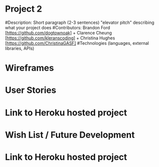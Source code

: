 # Project 2

#Description: Short paragraph (2-3 sentences) "elevator pitch" describing what your project does
#Contributors: 
Brandon Ford [https://github.com/dogtownoak] + Clarence Cheung [https://github.com/kleranscoding] + Christina Hughes [https://github.com/ChristinaGASF]
#Technologies (languages, external libraries, APIs)

# Wireframes
# User Stories
# Link to Heroku hosted project
# Wish List / Future Development
# Link to Heroku hosted project
